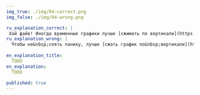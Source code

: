 ```yaml
---
img_true: ./img/04-correct.png
img_false: ./img/04-wrong.png

ru_explanation_correct: |
 Хай файв! Иногда временные графики лучше [сжимать по вертикали](https://ilyabirman.ru/meanwhile/all/vertical-scale/), чтобы лучше сравнивать значения и&nbsp;выявлять тенденции.
ru_explanation_wrong: |
  Чтобы не&nbsp;сеять панику, лучше [сжать график по&nbsp;вертикали](https://ilyabirman.ru/meanwhile/all/vertical-scale/): это мешает сравнивать значения и выявлять тенденции. Сейчас даже небольшое изменение выглядит как лютый расколбас.
  
en_explanation_title:
  TODO
en_explanation:
  TODO
  
published: true
---
```


